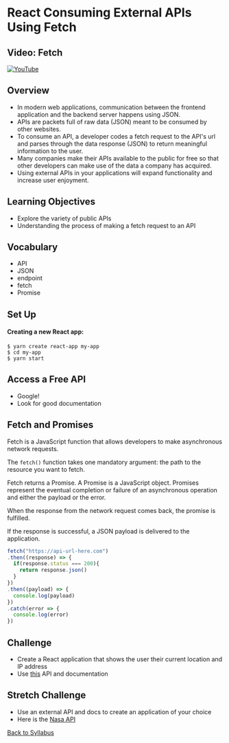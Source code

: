 # React Consuming External APIs Using Fetch

## Video: Fetch
[![YouTube](http://img.youtube.com/vi/Law40pSLeHM/0.jpg)](https://www.youtube.com/watch?v=Law40pSLeHM)

## Overview
- In modern web applications, communication between the frontend application and the backend server happens using JSON.
- APIs are packets full of raw data (JSON) meant to be consumed by other websites.
- To consume an API, a developer codes a fetch request to the API's url and parses through the data response (JSON) to return meaningful information to the user.
- Many companies make their APIs available to the public for free so that other developers can make use of the data a company has acquired.
- Using external APIs in your applications will expand functionality and increase user enjoyment.

## Learning Objectives
- Explore the variety of public APIs
- Understanding the process of making a fetch request to an API

## Vocabulary
- API
- JSON
- endpoint
- fetch
- Promise

## Set Up

#### Creating a new React app:
```
$ yarn create react-app my-app
$ cd my-app
$ yarn start
```

## Access a Free API
- Google!
- Look for good documentation



## Fetch and Promises
Fetch is a JavaScript function that allows developers to make asynchronous network requests.

The `fetch()` function takes one mandatory argument: the path to the resource you want to fetch.

Fetch returns a Promise. A Promise is a JavaScript object. Promises represent the eventual completion or failure of an asynchronous operation and either the payload or the error.

When the response from the network request comes back, the promise is fulfilled.

If the response is successful, a JSON payload is delivered to the application.

```javascript
fetch("https://api-url-here.com")
.then((response) => {
  if(response.status === 200){
    return response.json()
  }
})
.then((payload) => {
  console.log(payload)
})
.catch(error => {
  console.log(error)
})
```


## Challenge
- Create a React application that shows the user their current location and IP address
- Use [this](https://ipapi.co/api/?shell#location-of-clients-ip) API and documentation

## Stretch Challenge
- Use an external API and docs to create an application of your choice
- Here is the [ Nasa API ](https://api.nasa.gov/)


[ Back to Syllabus ](../README.md#unit-six-ruby-on-rails)
